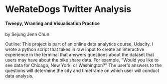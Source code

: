 # WeRateDogs Twitter Analysis 
#### Tweepy, Wranling and Visualisation Practice
by Sejung Jenn Chun

Outline: This project is part of an online data analytics course, Udacity. I wrote a python script that takes in raw input to create an interactive experience in the terminal that answers questions about the dataset that users may have about the bike share data. For example, "Would you like to see data for Chicago, New York, or Washington?" The user's answers to the questions will determine the city and timeframe on which user will conduct data analysis. 
